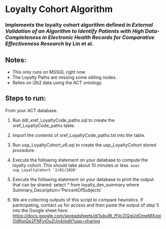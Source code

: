 # Loyalty Cohort Algorithm
### Implements the loyalty cohort algorithm defined in *External Validation of an Algorithm to Identify Patients with High Data-Completeness in Electronic Health Records for Comparative Effectiveness Research* by Lin et al.

## Notes:
* This only runs on MSSQL right now
* The Loyalty Paths are missing some sibling nodes.
* Relies on i2b2 data using the ACT ontology.

## Steps to run:

From your ACT database.

1) Run ddl_xref_LoyaltyCode_paths.sql to create the xref_LoyaltyCode_paths table.
2) Import the contents of xref_LoyaltyCode_paths.txt into the table.
3) Run usp_LoyaltyCohort_v6.sql to create the usp_LoyaltyCohort stored procedure.
4) Execute the following statement on your database to compute the loyalty cohort. This should take about 10 minutes or less.
		 `exec usp_LoyaltyCohort '2/01/2020' `
5) Execute the following statement on your database to print the output that can be shared:
	select * from loyalty_dev_summary where Summary_Decsription='PercentOfSubjects'

6) We are collecting outputs of this script to compare heuristics. If participating, contact us for access and then paste the output of step 5 into the Google sheet here:
https://docs.google.com/spreadsheets/d/1ubuRt_ffVcZiQgUdOmeMXxgjOdfkpQe2FNFyt0u2Un4/edit?usp=sharing
